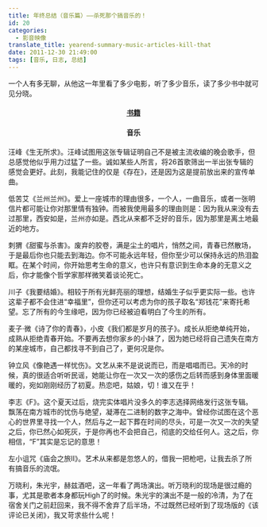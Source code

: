 ```yaml
---
title: 年终总结（音乐篇）——杀死那个搞音乐的！
id: 20
categories:
  - 影音映像
translate_title: yearend-summary-music-articles-kill-that
date: 2011-12-30 21:49:00
tags: [音乐, 日志, 总结]
---
```


一个人有多无聊，从他这一年里看了多少电影，听了多少音乐，读了多少书中就可见分晓。

#### <center>[书籍](https://www.poqpoq.net/2011/12/yearend-summary-reading-and-old-museum.html)</center>

#### <center>音乐</center>

汪峰《生无所求》。汪峰试图用这张专辑证明自己不是被主流收编的晚会歌手，但总感觉他似乎用力过猛了一些。诚如某些人所言，将26首歌筛出一半出张专辑的感觉会更好。此刻，我能记住的仅是《存在》，还是因为这是提前放出来的宣传单曲。

低苦艾《兰州兰州》。爱上一座城市的理由很多，一个人，一曲音乐，或者一张明信片都可能让你对那里情有独钟。而被我使用最多的理由则是：因为我从来没有去过那里，西安如是，兰州亦如是。西北从来都不乏好的音乐，因为那里是离土地最近的地方。

刺猬《甜蜜与杀害》。废弃的胶卷，满是尘土的唱片，悄然之间，青春已然散场，于是最后你也只能去到海边。你不可能永远年轻，但你至少可以保持永远的热泪盈眶。在某个时间，你开始思考生命的意义，也许只有意识到生命本身的无意义之后，你才能像个哲学家那样微笑着谈论死亡。

川子《我要结婚》。相较于所有光鲜亮丽的理想，结婚生子似乎更实际一些。也许这辈子都不会住进“幸福里”，但你还可以考虑为你的孩子取名“郑钱花”来寄托希望。忘了所有的今生缘吧，因为你已经被迫看明白了今生的所有。

麦子·微《诗了你的青春》，小皮《我们都是岁月的孩子》。成长从拒绝单纯开始，成熟从拒绝青春开始。不要再去想你家乡的小妹了，因为她已经将自己遗失在南方的某座城市，自己都找寻不到自己了，更何况是你。

钟立风《像艳遇一样忧伤》。文艺从来不是说说而已，而是唱唱而已。天冷的时候，真的很适合听听民谣，她能让你在一次又一次的感伤之后转而感到身体里面暖暖的，宛如刚刚经历了初夏。热恋吧，姑娘，切！谁又在乎！

李志《F》。这个夏天过后，烧完实体唱片没多久的李志选择网络发行这张专辑。飘荡在南方城市的忧伤与绝望，凝滞在二进制的数字之海中。曾经你试图在这个恶心的世界里寻找一个人，然后与之一起下葬在时间的尽头，可是一次又一次的失望之后，你已然心如死灰，于是你再也不会把自己，彻底的交给任何人。这之后，你相信，“F”其实是忘记的意思！

左小诅咒《庙会之旅Ⅱ》。艺术从来都是忽悠人的，借我一把枪吧，让我去杀了所有搞音乐的流氓。

万晓利，朱光宇，赫兹酒吧，这一年看了两场演出。听万晓利的现场是很过瘾的事，尤其是歌者本身都玩High了的时候。朱光宇的演出不是一般的冷清，为了在宿舍关门之前赶回来，我不得不舍弃了后半场，不过既然已经听到了现场版的《该评论已关闭》，我又苛求些什么呢！
